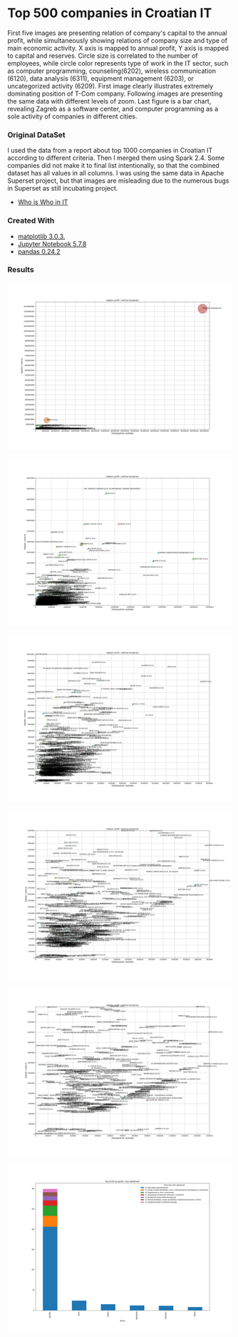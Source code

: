 
Top 500 companies in Croatian IT 
===================================================

First five images are presenting relation of company's capital to the annual profit, while simultaneously showing relations of company size and type of main economic activity.
X axis is mapped to annual profit, Y axis is mapped to capital and reserves. Circle size is correlated to the number of employees, while circle color represents type of work in the IT sector, such as computer programming, counseling(6202), wireless communication (6120), data analysis (6311), equipment management (6203), or uncategorized activity (6209). 
First image clearly illustrates extremely dominating position of T-Com company.
Following images are presenting the same data with different levels of zoom.
Last figure is a bar chart, revealing Zagreb as a software center, and computer programming as a sole activity of companies in different cities.

  
### Original DataSet

I used the data from a report about top 1000 companies in Croatian IT according to different criteria.
Then I merged them using Spark 2.4.
Some companies did not make it to final list intentionally, so that the combined dataset has all values in all columns.
I was using the same data in Apache Superset project, but that images are misleading due to the numerous bugs in Superset as still incubating project.

* [Who is Who in IT](https://whoiswhoinit.com/novosti/29-najboljih-1000-hrvatskih-visoko-tehnoloskih-tvrtki-po-kriteriju-kapitala-i-rezervi)


### Created With

* [matplotlib 3.0.3.](https://matplotlib.org/3.0.3/index.html)
* [Jupyter Notebook 5.7.8](https://jupyter.org/)
* [pandas 0.24.2](https://pandas.pydata.org/)

### Results

![1.Capital, Profit and Company Size - Matko Sorić](https://raw.githubusercontent.com/matkosoric/Data-Visualizations/master/matplotlib/Top500/1.CapitalProfitAndCompanySize.png?raw=true "1.Capital, Profit and Company Size - Matko Sorić")

![2.CapitalProfitAndCompanySize - Matko Sorić](https://raw.githubusercontent.com/matkosoric/Data-Visualizations/master/matplotlib/Top500/2.CapitalProfitAndCompanySize.png?raw=true "2.Capital, Profit and Company Size - Matko Sorić")

![3.CapitalProfitAndCompanySize - Matko Sorić](https://raw.githubusercontent.com/matkosoric/Data-Visualizations/master/matplotlib/Top500/3.CapitalProfitAndCompanySize.png?raw=true "3.Capital, Profit and Company Size - Matko Sorić")

![4.CapitalProfitAndCompanySize - Matko Sorić](https://raw.githubusercontent.com/matkosoric/Data-Visualizations/master/matplotlib/Top500/4.CapitalProfitAndCompanySize.png?raw=true "4.Capital, Profit and Company Size - Matko Sorić")

![5.CapitalProfitAndCompanySize - Matko Sorić](https://raw.githubusercontent.com/matkosoric/Data-Visualizations/master/matplotlib/Top500/5.CapitalProfitAndCompanySize.png?raw=true "5.Capital, Profit and Company Size - Matko Sorić")

![6.Number of Companies by Size - Matko Sorić](https://raw.githubusercontent.com/matkosoric/Data-Visualizations/master/matplotlib/Top500/6.NumberOfCompaniesByCity.png?raw=true "6.Number of Companies by Size - Matko Sorić")
